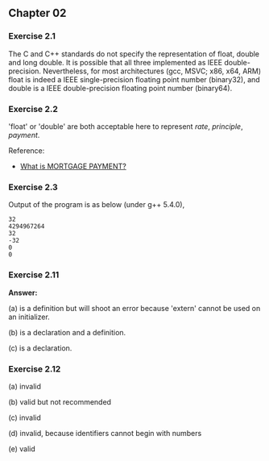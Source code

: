 ## Chapter 02

### Exercise 2.1

The C and C++ standards do not specify the representation of float, double and long double. It is possible that all three implemented as IEEE double-precision. Nevertheless, for most architectures (gcc, MSVC; x86, x64, ARM) float is indeed a IEEE single-precision floating point number (binary32), and double is a IEEE double-precision floating point number (binary64).

### Exercise 2.2

'float' or 'double' are both acceptable here to represent *rate*, *principle*, *payment*.

Reference:
- [What is MORTGAGE PAYMENT?](https://thelawdictionary.org/mortgage-payment/)

### Exercise 2.3

Output of the program is as below (under g++ 5.4.0),

```
32
4294967264
32
-32
0
0
```

### Exercise 2.11

**Answer:**

(a) is a definition but will shoot an error because 'extern' cannot be used on an initializer.

(b) is a declaration and a definition.

(c) is a declaration.

### Exercise 2.12

(a) invalid

(b) valid but not recommended

(c) invalid

(d) invalid, because identifiers cannot begin with numbers

(e) valid

###
